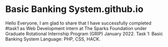 # Basic Banking System.github.io
Hello Everyone,
I am glad to share that I have successfully completed #task1 as Web Development intern at The Sparks Foundation under Graduate Rotational Internship Program (GRIP) January 2022.
Task 1: Basic Banking System
Language: PHP, CSS, HACK.
